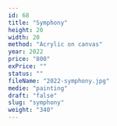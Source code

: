 ```yaml
---
id: 68
title: "Symphony"
height: 20
width: 20
method: "Acrylic on canvas"
year: 2022
price: "800"
exPrice: ""
status: ""
fileName: "2022-symphony.jpg"
medie: "painting"
draft: "false"
slug: "symphony"
weight: "340"
---
```

